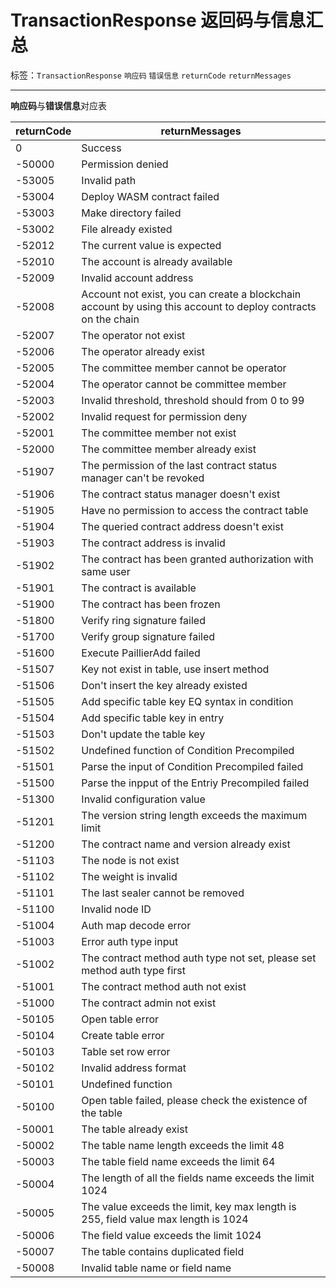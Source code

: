 # TransactionResponse 返回码与信息汇总

标签：``TransactionResponse`` ``响应码`` ``错误信息`` ``returnCode`` ``returnMessages``

----

**响应码**与**错误信息**对应表

| returnCode | returnMessages |
| ------------------ | ------------------ |
| 0  | Success |
| -50000  | Permission denied |
| -53005  | Invalid path |
| -53004  | Deploy WASM contract failed |
| -53003  | Make directory failed |
| -53002  | File already existed |
| -52012  | The current value is expected |
| -52010  | The account is already available |
| -52009  | Invalid account address |
| -52008  | Account not exist, you can create a blockchain account by using this account to deploy contracts on the chain |
| -52007  | The operator not exist |
| -52006  | The operator already exist |
| -52005  | The committee member cannot be operator |
| -52004  | The operator cannot be committee member |
| -52003  | Invalid threshold, threshold should from 0 to 99 |
| -52002  | Invalid request for permission deny |
| -52001  | The committee member not exist |
| -52000  | The committee member already exist |
| -51907 | The permission of the last contract status manager can't be revoked |
| -51906  | The contract status manager doesn't exist |
| -51905  | Have no permission to access the contract table |
| -51904  | The queried contract address doesn't exist |
| -51903  | The contract address is invalid |
| -51902  | The contract has been granted authorization with same user |
| -51901  | The contract is available |
| -51900  | The contract has been frozen |
| -51800  | Verify ring signature failed |
| -51700  | Verify group signature failed |
| -51600  | Execute PaillierAdd failed |
| -51507  | Key not exist in table, use insert method |
| -51506  | Don't insert the key already existed |
| -51505  | Add specific table key EQ syntax in condition |
| -51504  | Add specific table key in entry |
| -51503  | Don't update the table key |
| -51502  | Undefined function of Condition Precompiled |
| -51501  | Parse the input of Condition Precompiled failed |
| -51500  | Parse the inpput of the Entriy Precompiled failed |
| -51300  | Invalid configuration value |
| -51201  | The version string length exceeds the maximum limit |
| -51200  | The contract name and version already exist |
| -51103  | The node is not exist |
| -51102  | The weight is invalid |
| -51101  | The last sealer cannot be removed |
| -51100  | Invalid node ID |
| -51004  | Auth map decode error |
| -51003  | Error auth type input |
| -51002  | The contract method auth type not set, please set method auth type first |
| -51001  | The contract method auth not exist |
| -51000  | The contract admin not exist |
| -50105  | Open table error |
| -50104  | Create table error |
| -50103  | Table set row error |
| -50102  | Invalid address format |
| -50101  | Undefined function |
| -50100  | Open table failed, please check the existence of the table |
| -50001  | The table already exist |
| -50002  | The table name length exceeds the limit 48 |
| -50003  | The table field name exceeds the limit 64 |
| -50004  | The length of all the fields name exceeds the limit 1024 |
| -50005  | The value exceeds the limit, key max length is 255, field value max length is 1024 |
| -50006  | The field value exceeds the limit 1024 |
| -50007  | The table contains duplicated field |
| -50008  | Invalid table name or field name |
